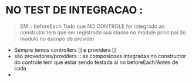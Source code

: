
# NO TEST DE INTEGRACAO : 
> EM :: beforeEach
Tudo que NO CONTROLE for integrado ao construtor tem que ser registrado sua classe no module principal do modulo
no escopo de provider 

- Sempre temos controllers [] e providers []
- são provedores/providers :: as composicoes integradas no constructor do controle tem que estar sendo testada ai no beforeEach/Antes de cada
- 